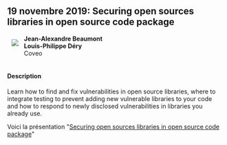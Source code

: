 ## 19 novembre 2019: Securing open sources libraries in open source code package

<img align="left" style="padding: 10px;" src="../assets/images/Coveo.jpg" />

**Jean-Alexandre Beaumont**
<br>**Louis-Philippe Déry**
<br>Coveo
<br><br>
#### Description

Learn how to find and fix vulnerabilities in open source libraries,
where to integrate testing to prevent adding new vulnerable libraries to
your code and how to respond to newly disclosed vulnerabilities in
libraries you already use.

Voici la présentation "[Securing open sources libraries in open source
code package](https://fr.slideshare.net/secret/Dpi98oh3ctLZ63)"
